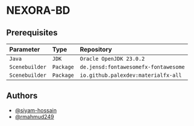 
# NEXORA-BD




## Prerequisites



| Parameter | Type     | Repository                |
| :-------- | :------- | :------------------------- |
| `Java` | `JDK` | `Oracle OpenJDK 23.0.2` |
| `Scenebuilder` | `Package` | `de.jensd:fontawesomefx-fontawesome` |
| `Scenebuilder` | `Package` | `io.github.palexdev:materialfx-all` |





## Authors

- [@siyam-hossain](https://github.com/siyam-hossain)
- [@rmahmud249](https://github.com/rmahmud249)

